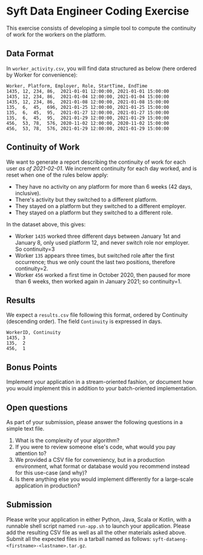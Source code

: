 # Syft Data Engineer Coding Exercise

This exercise consists of developing a simple tool to compute the continuity of work for the workers on the platform.


## Data Format

In `worker_activity.csv`, you will find data structured as below (here ordered by Worker for convenience):

```
Worker, Platform, Employer, Role, StartTime, EndTime
1435, 12, 234, 86,  2021-01-01 12:00:00, 2021-01-01 15:00:00
1435, 12, 234, 86,  2021-01-04 12:00:00, 2021-01-04 15:00:00
1435, 12, 234, 86,  2021-01-08 12:00:00, 2021-01-08 15:00:00
135,  6,  45,  696, 2021-01-25 12:00:00, 2021-01-25 15:00:00
135,  6,  45,  95,  2021-01-27 12:00:00, 2021-01-27 15:00:00
135,  6,  45,  95,  2021-01-29 12:00:00, 2021-01-29 15:00:00
456,  53, 78,  576, 2020-11-02 12:00:00, 2020-11-02 15:00:00
456,  53, 78,  576, 2021-01-29 12:00:00, 2021-01-29 15:00:00
```


## Continuity of Work

We want to generate a report describing the continuity of work for each user *as of 2021-02-01*. 
We increment continuity for each day worked, and is reset when one of the rules below apply:

* They have no activity on any platform for more than 6 weeks (42 days, inclusive).
* There's activity but they switched to a different platform.
* They stayed on a platform but they switched to a different employer.
* They stayed on a platform but they switched to a different role.

In the dataset above, this gives:

* Worker `1435` worked three different days between January 1st and January 8, only used platform 12, and never switch role nor employer. So continuity=3
* Worker `135` appears three times, but switched role after the first occurrence; thus we only count the last two positions, therefore continuity=2.
* Worker `456` worked a first time in October 2020, then paused for more than 6 weeks, then worked again in January 2021; so continuity=1.


## Results

We expect a `results.csv` file following this format, ordered by Continuity (descending order).
The field `Continuity` is expressed in days.

```
WorkerID, Continuity
1435, 3
135,  2
456,  1
```


## Bonus Points

Implement your application in a stream-oriented fashion, or document how you would implement this in addition to your batch-oriented implementation.


## Open questions

As part of your submission, please answer the following questions in a simple text file.

1. What is the complexity of your algorithm?
2. If you were to review someone else's code, what would you pay attention to?
3. We provided a CSV file for conveniency, but in a production environment, what format or database would you recommend instead for this use-case (and why)?
4. Is there anything else you would implement differently for a large-scale application in production?


## Submission

Please write your application in either Python, Java, Scala or Kotlin, with a runnable shell script named `run-app.sh` to launch your application.
Please add the resulting CSV file as well as all the other materials asked above.
Submit all the expected files in a tarball named as follows: `syft-dataeng-<firstname>-<lastname>.tar.gz`.
